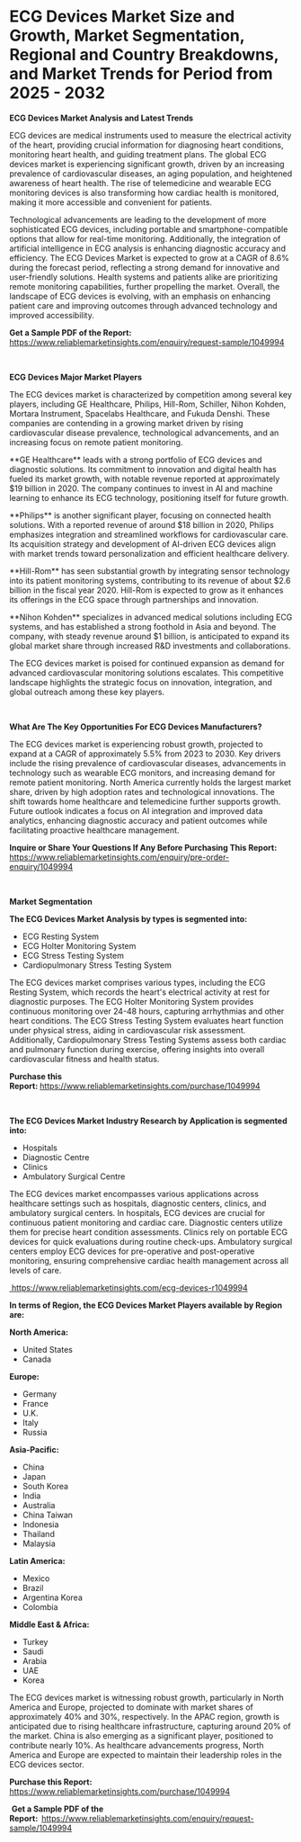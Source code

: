 <p><h1>ECG Devices Market Size and Growth, Market Segmentation, Regional and Country Breakdowns, and Market Trends for Period from 2025 -  2032</h1></p><p><strong>ECG Devices Market Analysis and Latest Trends</strong></p>
<p><p>ECG devices are medical instruments used to measure the electrical activity of the heart, providing crucial information for diagnosing heart conditions, monitoring heart health, and guiding treatment plans. The global ECG devices market is experiencing significant growth, driven by an increasing prevalence of cardiovascular diseases, an aging population, and heightened awareness of heart health. The rise of telemedicine and wearable ECG monitoring devices is also transforming how cardiac health is monitored, making it more accessible and convenient for patients.</p><p>Technological advancements are leading to the development of more sophisticated ECG devices, including portable and smartphone-compatible options that allow for real-time monitoring. Additionally, the integration of artificial intelligence in ECG analysis is enhancing diagnostic accuracy and efficiency. The ECG Devices Market is expected to grow at a CAGR of 8.6% during the forecast period, reflecting a strong demand for innovative and user-friendly solutions. Health systems and patients alike are prioritizing remote monitoring capabilities, further propelling the market. Overall, the landscape of ECG devices is evolving, with an emphasis on enhancing patient care and improving outcomes through advanced technology and improved accessibility.</p></p>
<p><strong>Get a Sample PDF of the Report:&nbsp;</strong> <a href="https://www.reliablemarketinsights.com/enquiry/request-sample/1049994?utm_campaign=3206&utm_medium=2&utm_source=Github&utm_content=ia&utm_term=13042025&utm_id=ecg-devices">https://www.reliablemarketinsights.com/enquiry/request-sample/1049994</a></p>
<p>&nbsp;</p>
<p><strong>ECG Devices Major Market Players</strong></p>
<p><p>The ECG devices market is characterized by competition among several key players, including GE Healthcare, Philips, Hill-Rom, Schiller, Nihon Kohden, Mortara Instrument, Spacelabs Healthcare, and Fukuda Denshi. These companies are contending in a growing market driven by rising cardiovascular disease prevalence, technological advancements, and an increasing focus on remote patient monitoring.</p><p>**GE Healthcare** leads with a strong portfolio of ECG devices and diagnostic solutions. Its commitment to innovation and digital health has fueled its market growth, with notable revenue reported at approximately $19 billion in 2020. The company continues to invest in AI and machine learning to enhance its ECG technology, positioning itself for future growth.</p><p>**Philips** is another significant player, focusing on connected health solutions. With a reported revenue of around $18 billion in 2020, Philips emphasizes integration and streamlined workflows for cardiovascular care. Its acquisition strategy and development of AI-driven ECG devices align with market trends toward personalization and efficient healthcare delivery.</p><p>**Hill-Rom** has seen substantial growth by integrating sensor technology into its patient monitoring systems, contributing to its revenue of about $2.6 billion in the fiscal year 2020. Hill-Rom is expected to grow as it enhances its offerings in the ECG space through partnerships and innovation.</p><p>**Nihon Kohden** specializes in advanced medical solutions including ECG systems, and has established a strong foothold in Asia and beyond. The company, with steady revenue around $1 billion, is anticipated to expand its global market share through increased R&D investments and collaborations.</p><p>The ECG devices market is poised for continued expansion as demand for advanced cardiovascular monitoring solutions escalates. This competitive landscape highlights the strategic focus on innovation, integration, and global outreach among these key players.</p></p>
<p>&nbsp;</p>
<p><strong>What Are The Key Opportunities For ECG Devices Manufacturers?</strong></p>
<p><p>The ECG devices market is experiencing robust growth, projected to expand at a CAGR of approximately 5.5% from 2023 to 2030. Key drivers include the rising prevalence of cardiovascular diseases, advancements in technology such as wearable ECG monitors, and increasing demand for remote patient monitoring. North America currently holds the largest market share, driven by high adoption rates and technological innovations. The shift towards home healthcare and telemedicine further supports growth. Future outlook indicates a focus on AI integration and improved data analytics, enhancing diagnostic accuracy and patient outcomes while facilitating proactive healthcare management.</p></p>
<p><strong>Inquire or Share Your Questions If Any Before Purchasing This Report:</strong> <a href="https://www.reliablemarketinsights.com/enquiry/pre-order-enquiry/1049994?utm_campaign=3206&utm_medium=2&utm_source=Github&utm_content=ia&utm_term=13042025&utm_id=ecg-devices">https://www.reliablemarketinsights.com/enquiry/pre-order-enquiry/1049994</a></p>
<p>&nbsp;</p>
<p><strong>Market Segmentation</strong></p>
<p><strong>The ECG Devices Market Analysis by types is segmented into:</strong></p>
<p><ul><li>ECG Resting System</li><li>ECG Holter Monitoring System</li><li>ECG Stress Testing System</li><li>Cardiopulmonary Stress Testing System</li></ul></p>
<p><p>The ECG devices market comprises various types, including the ECG Resting System, which records the heart's electrical activity at rest for diagnostic purposes. The ECG Holter Monitoring System provides continuous monitoring over 24-48 hours, capturing arrhythmias and other heart conditions. The ECG Stress Testing System evaluates heart function under physical stress, aiding in cardiovascular risk assessment. Additionally, Cardiopulmonary Stress Testing Systems assess both cardiac and pulmonary function during exercise, offering insights into overall cardiovascular fitness and health status.</p></p>
<p><strong>Purchase this Report:&nbsp;</strong><a href="https://www.reliablemarketinsights.com/purchase/1049994?utm_campaign=3206&utm_medium=2&utm_source=Github&utm_content=ia&utm_term=13042025&utm_id=ecg-devices">https://www.reliablemarketinsights.com/purchase/1049994</a></p>
<p>&nbsp;</p>
<p><strong>The ECG Devices Market Industry Research by Application is segmented into:</strong></p>
<p><ul><li>Hospitals</li><li>Diagnostic Centre</li><li>Clinics</li><li>Ambulatory Surgical Centre</li></ul></p>
<p><p>The ECG devices market encompasses various applications across healthcare settings such as hospitals, diagnostic centers, clinics, and ambulatory surgical centers. In hospitals, ECG devices are crucial for continuous patient monitoring and cardiac care. Diagnostic centers utilize them for precise heart condition assessments. Clinics rely on portable ECG devices for quick evaluations during routine check-ups. Ambulatory surgical centers employ ECG devices for pre-operative and post-operative monitoring, ensuring comprehensive cardiac health management across all levels of care.</p></p>
<p><a href="https://www.reliablemarketinsights.com/ecg-devices-r1049994?utm_campaign=3206&utm_medium=2&utm_source=Github&utm_content=ia&utm_term=13042025&utm_id=ecg-devices">&nbsp;https://www.reliablemarketinsights.com/ecg-devices-r1049994</a></p>
<p><strong>In terms of Region, the ECG Devices Market Players available by Region are:</strong></p>
<p>
    <p> <strong> North America: </strong>
        <ul>
            <li>United States</li>
            <li>Canada</li>
        </ul>
        </p> 
    <p> <strong> Europe: </strong>
        <ul>
            <li>Germany</li>
            <li>France</li>
            <li>U.K.</li>
            <li>Italy</li>
            <li>Russia</li>
        </ul>
        </p> 
    <p> <strong> Asia-Pacific: </strong>
        <ul>
            <li>China</li>
            <li>Japan</li>
            <li>South Korea</li>
            <li>India</li>
            <li>Australia</li>
            <li>China Taiwan</li>
            <li>Indonesia</li>
            <li>Thailand</li>
            <li>Malaysia</li>
        </ul>
        </p> 
    <p> <strong> Latin America: </strong>
        <ul>
            <li>Mexico</li>
            <li>Brazil</li>
            <li>Argentina Korea</li>
            <li>Colombia</li>
        </ul>
        </p> 
    <p> <strong> Middle East & Africa: </strong>
        <ul>
            <li>Turkey</li>
            <li>Saudi</li>
            <li>Arabia</li>
            <li>UAE</li>
            <li>Korea</li>
        </ul>
    </p>
    </p>
<p><p>The ECG devices market is witnessing robust growth, particularly in North America and Europe, projected to dominate with market shares of approximately 40% and 30%, respectively. In the APAC region, growth is anticipated due to rising healthcare infrastructure, capturing around 20% of the market. China is also emerging as a significant player, positioned to contribute nearly 10%. As healthcare advancements progress, North America and Europe are expected to maintain their leadership roles in the ECG devices sector.</p></p>
<p><strong>Purchase this Report: </strong><a href="https://www.reliablemarketinsights.com/purchase/1049994?utm_campaign=3206&utm_medium=2&utm_source=Github&utm_content=ia&utm_term=13042025&utm_id=ecg-devices">https://www.reliablemarketinsights.com/purchase/1049994</a></p>
<p>&nbsp;<strong>Get a Sample PDF of the Report:&nbsp;&nbsp;</strong><a href="https://www.reliablemarketinsights.com/enquiry/request-sample/1049994?utm_campaign=3206&utm_medium=2&utm_source=Github&utm_content=ia&utm_term=13042025&utm_id=ecg-devices">https://www.reliablemarketinsights.com/enquiry/request-sample/1049994</a></p>
<p><strong></strong></p>
<p><p></p><p></p><p></p></p>